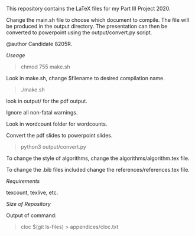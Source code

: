 
This repository contains the LaTeX files for my Part III Project 2020.

Change the main.sh file to choose which document to compile.
The file will be produced in the output directory.
The presentation can then be converted to powerpoint using the output/convert.py script.

@author Candidate 8205R.

*Useage*

> chmod 755 make.sh

Look in make.sh, change $filename to desired compilation name.

> ./make.sh

look in output/ for the pdf output.

Ignore all non-fatal warnings.

Look in wordcount folder for wordcounts.

Convert the pdf slides to powerpoint slides.

> python3 output/convert.py

To change the style of algorithms, change the algorithms/algorithm.tex file.

To change the .bib files included change the references/references.tex file.

*Requirements*

texcount, texlive, etc.

*Size of Repository*

Output of command:

> cloc $(git ls-files) > appendices/cloc.txt
